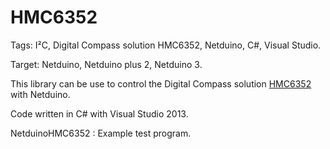 HMC6352
=======

Tags: I²C, Digital Compass solution HMC6352, Netduino, C#, Visual Studio.

Target: Netduino, Netduino plus 2, Netduino 3.

This library can be use to control the Digital Compass solution <a href="https://www.sparkfun.com/products/retired/7915" target="_blank">HMC6352</a> with Netduino.

Code written in C# with Visual Studio 2013. 

NetduinoHMC6352 : Example test program.
